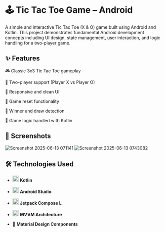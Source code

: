 
# 🕹️ Tic Tac Toe Game – Android
A simple and interactive Tic Tac Toe (X & O) game built using Android and Kotlin. This project demonstrates fundamental Android development concepts including UI design, state management, user interaction, and logic handling for a two-player game.

## ✨ Features
🎮 Classic 3x3 Tic Tac Toe gameplay

👫 Two-player support (Player X vs Player O)

📱 Responsive and clean UI

🔄 Game reset functionality

🎉 Winner and draw detection

🧠 Game logic handled with Kotlin

## 📸 Screenshots
![Screenshot 2025-06-13 071141](https://github.com/user-attachments/assets/0bf87dbc-824e-47de-bc01-3dc74800c9cd)     ![Screenshot 2025-06-13 0743082](https://github.com/user-attachments/assets/e5cbc31c-3ffc-4d83-9614-e2dee4168e92)




## 🛠️ Technologies Used
- <img src="https://img.icons8.com/color/24/kotlin.png" width="20"/> **Kotlin** 

- <img src="https://img.icons8.com/fluency/24/android-studio--v3.png" width="20"/> **Android Studio**  

- <img src="https://img.icons8.com/fluency/24/code.png" width="20"/> **Jetpack Compose L**  


- <img src="https://img.icons8.com/color/24/artificial-intelligence.png" width="20"/> **MVVM Architecture**


- 🎨 **Material Design Components**






